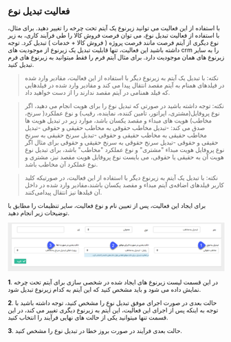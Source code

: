 ﻿##  فعالیت تبدیل نوع 


با استفاده از این فعالیت می توانید زیرنوع یک آیتم تحت چرخه را تغییر دهید. برای مثال، با استفاده از فعالیت تبدیل نوع، می توان فرصت فروش کالا را طی فرآیند کاری، به زیر نوع دیگری از آیتم فرصت مانند فرصت پروژه ( فروش کالا + خدمات ) تبدیل کرد. توجه داشته باشید این فعالیت، تنها قابلیت تبدیل یک زیرنوع از موجودیت های crm  را به سایر زیرنوع های همان موجودیت دارد. برای مثال آیتم فرم را فقط میتوانید به زیرنوع های فرم تبدیل کنید.
> نکته: با تبدیل یک آیتم به زیرنوع دیگر با استفاده از این فعالیت، مقادیر وارد شده در فیلدهای همنام به آیتم مقصد انتقال پیدا می کند و مقادیر وارد شده در فیلدهایی که فیلد همنامی در آیتم مقصد ندارند را از دست خواهید داد.


> نکته: توجه داشته باشید در صورتی که تبدیل نوع را برای هویت انجام می دهید، اگر نوع پروفایل(مشتری، اپراتور، تامین کننده، نماینده، رقیب) و نوع عملکرد( سرنخ، مخاطب) هویت های مبداء و مقصد یکسان باشد، موارد زیر در تبدیل هویت ها صدق می کند:
-تبدیل مخاطب حقوقی به مخاطب حقیقی و حقوقی
 -تبدیل مخاطب حقیقی به مخاطب حقیقی و حقوقی
 -تبدیل سرنخ حقیقی به سرنخ حقیقی و حقوقی
 -تبدیل سرنخ حقوقی به سرنخ حقیقی و حقوقی
برای مثال اگر نوع پروفایل هویت مبداء "مشتری" و نوع عملکرد "مخاطب" باشد، برای تبدیل نوع هویت آن به حقیقی یا حقوقی، می بایست نوع پروفایل هویت مقصد نیز، مشتری و نوع عملکرد آن مخاطب باشد.


> نکته: با تبدیل یک آیتم به زیرنوع دیگر با استفاده از این فعالیت، در صورتیکه کلید کاربر فیلد‌های اضافه‌ی آیتم مبداء و مقصد یکسان باشند،مقادیر وارد شده در داخل آن فیلد‌ها نیز انتقال پیدامی‌کنند.

برای ایجاد این فعالیت، پس از تعیین نام و نوع فعالیت، سایر تنظیمات را مطابق با توضیحات زیر انجام دهید.

![](ConvertCrmObject.png)

**1**. در این قسمت لیست زیرنوع های ایجاد شده در شخصی سازی  برای آیتم تحت چرخه نمایش داده می شود و باید مشخص کنید که این آیتم به کدام زیرنوع تبدیل شود.



**2**. حالت بعدی در صورت اجرای موفق تبدیل نوع را مشخص کنید، توجه داشته باشید با توجه به اینکه پس از اجرای این فعالیت، این آیتم به زیرنوع دیگری تغییر می کند، در این قسمت تنها میتوانید یکی از حالت های نهایی فرآیند را انتخاب کنید.

**3**. حالت بعدی فرآیند در صورت بروز خطا در تبدیل نوع را مشخص کنید.


